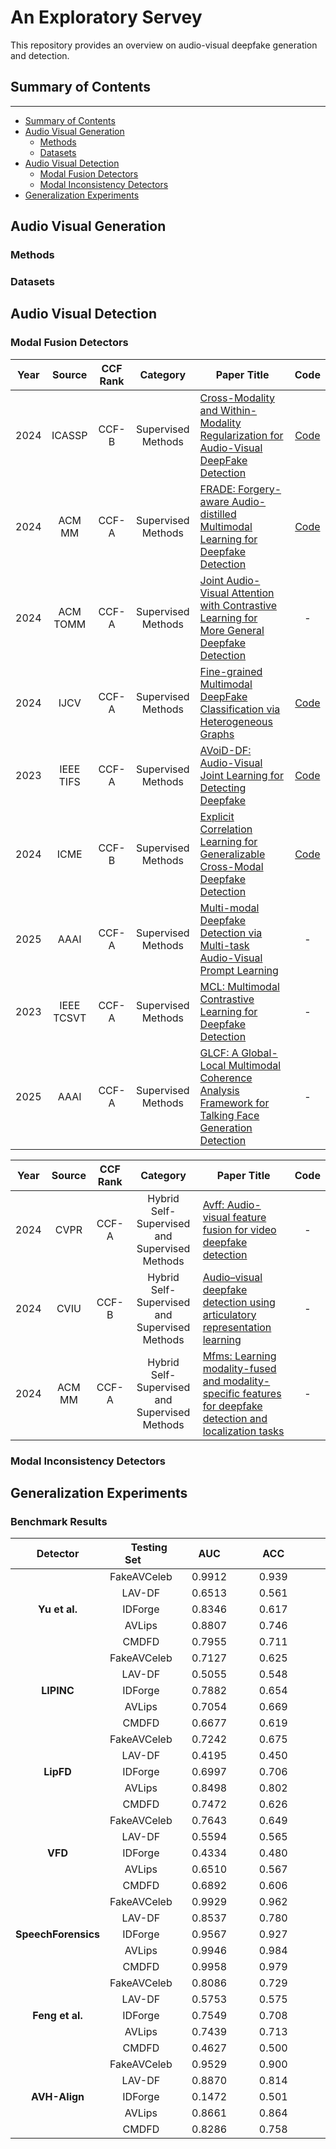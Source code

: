 # An Exploratory Servey
This repository provides an overview on audio-visual deepfake generation and detection.

## Summary of Contents
---
- [Summary of Contents](#Summary-of-Contents)
- [Audio Visual Generation](#Audio-Visual-Generation)
  - [Methods](#Methods)
  - [Datasets](#Datasets)
- [Audio Visual Detection](#Audio-Visual-Detection)
  - [Modal Fusion Detectors](#Modal-Fusion-Detectors)
  - [Modal Inconsistency Detectors](#Modal-Inconsistency-Detectors)
- [Generalization Experiments](#Generalization-Experiments)

## Audio Visual Generation

### Methods

### Datasets



## Audio Visual Detection

### Modal Fusion Detectors
|Year|Source|CCF Rank|Category|Paper Title|Code|
|:-:|:-:|:-:|:-:|-|:-:|
|2024|ICASSP|CCF-B|Supervised Methods|[Cross-Modality and Within-Modality Regularization for Audio-Visual DeepFake Detection](https://arxiv.org/abs/2401.05746)|[Code](https://github.com/Vincent-ZHQ/MRDF)|
|2024|ACM MM|CCF-A|Supervised Methods|[FRADE: Forgery-aware Audio-distilled Multimodal Learning for Deepfake Detection](https://dl.acm.org/doi/10.1145/3664647.3681672)|[Code](https://github.com/niefengxxx/FRADE)|
|2024|ACM TOMM|CCF-A|Supervised Methods|[Joint Audio-Visual Attention with Contrastive Learning for More General Deepfake Detection](https://dl.acm.org/doi/10.1145/3625100)|-|
|2024|IJCV|CCF-A|Supervised Methods|[Fine-grained Multimodal DeepFake Classification via Heterogeneous Graphs](https://link.springer.com/article/10.1007/s11263-024-02128-1)|[Code](https://github.com/yinql1995/Fine-grained-Multimodal-DeepFake-Classification/)
|2023|IEEE TIFS|CCF-A|Supervised Methods|[AVoiD-DF: Audio-Visual Joint Learning for Detecting Deepfake](https://ieeexplore.ieee.org/document/10081373)|[Code](https://github.com/SYSU-DISG/AVoiD-DF)|
|2024|ICME|CCF-B|Supervised Methods|[Explicit Correlation Learning for Generalizable Cross-Modal Deepfake Detection](https://ieeexplore.ieee.org/document/10687814)|[Code](https://github.com/ljj898/CMDFD-Dataset-and-Deepfake-Detection)|
|2025|AAAI|CCF-A|Supervised Methods|[Multi-modal Deepfake Detection via Multi-task Audio-Visual Prompt Learning](https://ojs.aaai.org/index.php/AAAI/article/view/32042)|-|
|2023|IEEE TCSVT|CCF-A|Supervised Methods|[MCL: Multimodal Contrastive Learning for Deepfake Detection](https://ieeexplore.ieee.org/document/10243082)|-|   
|2025|AAAI|CCF-A|Supervised Methods|[GLCF: A Global-Local Multimodal Coherence Analysis Framework for Talking Face Generation Detection](https://arxiv.org/abs/2412.13656)|-|

|Year|Source|CCF Rank|Category|Paper Title|Code|
|:-:|:-:|:-:|:-:|-|:-:|
|2024|CVPR|CCF-A|Hybrid Self-Supervised and Supervised Methods|[Avff: Audio-visual feature fusion for video deepfake detection](https://openaccess.thecvf.com/content/CVPR2024W/WIFS/html/Oorloff_AVFF_Audio-Visual_Feature_Fusion_for_Video_Deepfake_Detection_CVPRW_2024_paper.html)|-|
|2024|CVIU|CCF-B|Hybrid Self-Supervised and Supervised Methods|[Audio–visual deepfake detection using articulatory representation learning](https://www.sciencedirect.com/science/article/abs/pii/S107731422400115X)|-|
|2024|ACM MM|CCF-A|Hybrid Self-Supervised and Supervised Methods|[Mfms: Learning modality-fused and modality-specific features for deepfake detection and localization tasks](https://dl.acm.org/doi/abs/10.1145/3652876.3681678)|-|

### Modal Inconsistency Detectors


## Generalization Experiments

### Benchmark Results

|&nbsp;&nbsp;&nbsp;&nbsp;&nbsp;&nbsp;Detector&nbsp;&nbsp;&nbsp;&nbsp;&nbsp;&nbsp;|&nbsp;&nbsp;&nbsp;&nbsp;&nbsp;&nbsp;Testing Set&nbsp;&nbsp;&nbsp;&nbsp;&nbsp;&nbsp;|&nbsp;&nbsp;&nbsp;&nbsp;&nbsp;&nbsp;AUC&nbsp;&nbsp;&nbsp;&nbsp;&nbsp;&nbsp;|&nbsp;&nbsp;&nbsp;&nbsp;&nbsp;&nbsp;ACC&nbsp;&nbsp;&nbsp;&nbsp;&nbsp;&nbsp;|&nbsp;&nbsp;&nbsp;&nbsp;&nbsp;&nbsp;Precision&nbsp;&nbsp;&nbsp;&nbsp;&nbsp;&nbsp;|&nbsp;&nbsp;&nbsp;&nbsp;&nbsp;&nbsp;Recall&nbsp;&nbsp;&nbsp;&nbsp;&nbsp;&nbsp;|
|:-:|:-:|:-:|:-:|:-:|:-:|
|                     | FakeAVCeleb | 0.9912 | 0.939 | 0.8998 | 0.988 |
|                     | LAV-DF      | 0.6513 | 0.561 | 0.5340 | 0.958 |
| **Yu et al.**       | IDForge     | 0.8346 | 0.617 | 0.5711 | 0.940 |
|                     | AVLips      | 0.8807 | 0.746 | 0.6864 | 0.906 |
|                     | CMDFD       | 0.7955 | 0.711 | 0.6924 | 0.757 |
|                     | FakeAVCeleb | 0.7127 | 0.625 | 0.6371 | 0.492 |
|                     | LAV-DF      | 0.5055 | 0.548 | 0.4494 | 0.211 |
| **LIPINC**          | IDForge     | 0.7882 | 0.654 | 0.8791 | 0.216 |
|                     | AVLips      | 0.7054 | 0.669 | 0.6045 | 0.353 |
|                     | CMDFD       | 0.6677 | 0.619 | 0.6503 | 0.416 |
|                     | FakeAVCeleb | 0.7242 | 0.675 | 0.8159 | 0.415 |
|                     | LAV-DF      | 0.4195 | 0.450 | 0.5112 | 0.500 |
| **LipFD**           | IDForge     | 0.6997 | 0.706 | 0.6129 | 0.055 |
|                     | AVLips      | 0.8498 | 0.802 | 0.9620 | 0.631 |
|                     | CMDFD       | 0.7472 | 0.626 | 0.6949 | 0.323 |
|                     | FakeAVCeleb | 0.7643 | 0.649 | 0.8266 | 0.454 |
|                     | LAV-DF      | 0.5594 | 0.565 | 0.5144 | 0.135 |
| **VFD**             | IDForge     | 0.4334 | 0.480 | 0.6895 | 0.504 |
|                     | AVLips      | 0.6510 | 0.567 | 0.6433 | 0.287 |
|                     | CMDFD       | 0.6892 | 0.606 | 0.7947 | 0.370 |
|                     | FakeAVCeleb | 0.9929 | 0.962 | 0.9408 | 0.986 |
|                     | LAV-DF      | 0.8537 | 0.780 | 0.7778 | 0.784 |
| **SpeechForensics** | IDForge     | 0.9567 | 0.927 | 0.9514 | 0.900 |
|                     | AVLips      | 0.9946 | 0.984 | 0.9899 | 0.978 |
|                     | CMDFD       | 0.9958 | 0.979 | 0.9878 | 0.970 |
|                     | FakeAVCeleb | 0.8086 | 0.729 | 0.6803 | 0.864 |
|                     | LAV-DF      | 0.5753 | 0.575 | 0.5632 | 0.668 |
| **Feng et al.**     | IDForge     | 0.7549 | 0.708 | 0.7023 | 0.722 |
|                     | AVLips      | 0.7439 | 0.713 | 0.7530 | 0.634 |
|                     | CMDFD       | 0.4627 | 0.500 | 0.5000 | 1.000 |
|                     | FakeAVCeleb | 0.9529 | 0.900 | 0.8556 | 0.962 |
|                     | LAV-DF      | 0.8870 | 0.814 | 0.7549 | 0.930 |
| **AVH-Align**       | IDForge     | 0.1472 | 0.501 | 0.5005 | 1.000 |
|                     | AVLips      | 0.8661 | 0.864 | 0.8085 | 0.954 |
|                     | CMDFD       | 0.8286 | 0.758 | 0.7287 | 0.822 |
